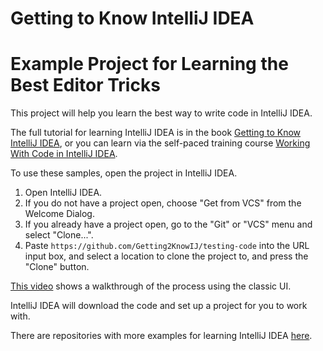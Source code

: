 # Getting to Know IntelliJ IDEA
# Example Project for Learning the Best Editor Tricks

This project will help you learn the best way to write code in IntelliJ IDEA.

The full tutorial for learning IntelliJ IDEA is in the book [Getting to Know IntelliJ IDEA](https://www.amazon.com/Getting-Know-IntelliJ-IDEA-Professional/dp/B0CRGX26QK/), or you can learn via the self-paced training course [Working With Code in IntelliJ IDEA](https://leanpub.com/c/workingwithcodeinintellijidea).

To use these samples, open the project in IntelliJ IDEA.

1. Open IntelliJ IDEA.
2. If you do not have a project open, choose "Get from VCS" from the Welcome Dialog.
4. If you already have a project open, go to the "Git" or "VCS" menu and select "Clone...".
3. Paste `https://github.com/Getting2KnowIJ/testing-code` into the URL input box, and select a location to clone the project to, and press the "Clone" button.

[This video](https://youtu.be/aBVOAnygcZw) shows a walkthrough of the process using the classic UI.

IntelliJ IDEA will download the code and set up a project for you to work with. 

There are repositories with more examples for learning IntelliJ IDEA [here](https://github.com/getting2KnowIJ/).
